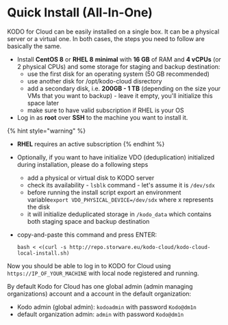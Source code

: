 # Quick Install \(All-In-One\)

KODO for Cloud can be easily installed on a single box. It can be a physical server or a virtual one.  In both cases, the steps you need to follow are basically the same. 

* Install **CentOS 8** or **RHEL 8** **minimal** with **16 GB** of RAM and **4 vCPUs**  \(or 2 physical CPUs\) and some storage for staging and  backup destination:
  * use the first disk for an operating system \(50 GB recommended\)
  * use another disk for /opt/kodo-cloud disrectory
  * add a secondary disk, i.e. **200GB - 1 TB** \(depending on the size your VMs that you want to backup\) - leave it empty, you'll initialize this space later
  * make sure to have valid subscription if RHEL is your OS
* Log in as **root** over **SSH** to the machine you want to install it.

{% hint style="warning" %}
* **RHEL** requires an active subscription
{% endhint %}

* Optionally, if you want to have initialize VDO \(deduplication\) initialized during installation, please do a following steps
  * add a physical or virtual disk to KODO server
  * check its availability - `lsblk` command - let's assume it is `/dev/sdx`
  * before running the install script export an environment variable`export VDO_PHYSICAL_DEVICE=/dev/sdx` where x represents the disk
  * it will initialize deduplicated storage in `/kodo_data` which contains both staging space and backup destination
* copy-and-paste this command and press ENTER:

  ```text
  bash < <(curl -s http://repo.storware.eu/kodo-cloud/kodo-cloud-local-install.sh)
  ```

Now you should be able to log in to KODO for Cloud using `https://IP_OF_YOUR_MACHINE` with local node registered and running. 

By default Kodo for Cloud has one global admin \(admin managing organizations\) account and a account in the default organization:

* Kodo admin \(global admin\): `kodoadmin` with password `Kodo@dm1n` 
* default organization admin: `admin` with password `Kodo@dm1n` 




